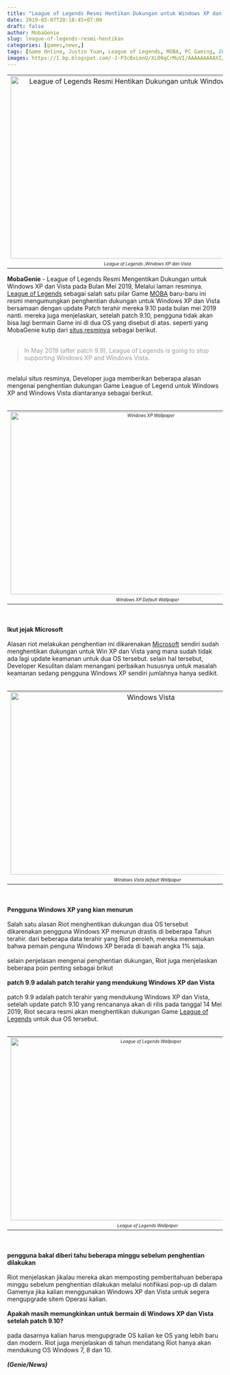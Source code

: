 ```yaml
---
title: "League of Legends Resmi Hentikan Dukungan untuk Windows XP dan Vista"
date: 2019-05-07T20:18:45+07:00
draft: false
author: MobaGenie
slug: league-of-legends-resmi-hentikan
categories: [games,news,]
tags: [Game Online, Justin Yuan, League of Legends, MOBA, PC Gaming, 2007]
images: https://1.bp.blogspot.com/-J-P3cBxLenU/XL00qCrMuVI/AAAAAAAAAXI/_cSnkoN9_oEg-QHduqi6RF0qvE_JMrUfACLcBGAs/s640/mobagenie.id-gamebrott.com-LoL-Banner-768x432-cover-0-edited.jpg
---
```


<table align="center" cellpadding="0" cellspacing="0" class="tr-caption-container" style="margin-left: auto; margin-right: auto; text-align: center;"><tbody>
<tr><td style="text-align: center;"><img alt="League of Legends Resmi Hentikan Dukungan untuk Windows XP dan Vista"    height="426" src="https://1.bp.blogspot.com/-J-P3cBxLenU/XL00qCrMuVI/AAAAAAAAAXI/_cSnkoN9_oEg-QHduqi6RF0qvE_JMrUfACLcBGAs/s640/mobagenie.id-gamebrott.com-LoL-Banner-768x432-cover-0-edited.jpg" title="" width="640" /></td></tr>
<tr><td class="tr-caption" style="text-align: center;"><span style="font-size: x-small;"><i>League of Legends ,Windows XP dan Vista</i></span></td></tr>
</tbody></table>
<b>MobaGenie</b> - <span id="goog_79268288"></span>League of Legends<span id="goog_79268289"></span> Resmi Mengentikan Dukungan untuk Windows XP dan Vista pada Bulan Mei 2019, Melalui laman resminya. <a href="https://mobagenie.my.id/tags/league-of-legends">League of Legends</a> sebagai salah satu pilar Game <a href="https://mobagenie.my.id/tags/moba">MOBA</a> baru-baru ini resmi mengumungkan penghentian dukungan untuk Windows XP dan Vista bersamaan dengan update Patch terahir mereka 9.10 pada bulan mei 2019 nanti. mereka juga menjelaskan, setelah patch 9.10, pengguna tidak akan bisa lagi bermain Game ini di dua OS yang disebut di atas. seperti yang MobaGenie kutip dari <a href="https://lol.garena.co.id/berita/ending-support-for-windows-xp-and-vista">situs resminya</a> sebagai berikut.<br />
<br />
<blockquote class="tr_bq">
<span style="color: #999999;">In May 2019 (after patch 9.9), League of Legends is going to stop supporting Windows XP and Windows Vista.</span></blockquote>
<br />
melalui situs resminya, Developer juga memberikan beberapa alasan mengenai penghentian dukungan Game League of Legend untuk Windows XP and Windows Vista diantaranya sebagai berikut.<br />
<br />
<table align="center" cellpadding="0" cellspacing="0" class="tr-caption-container" style="margin-left: auto; margin-right: auto; text-align: center;"><tbody>
<tr><td style="text-align: center;"><i><span style="font-size: x-small;"><img alt="Windows XP Wallpaper"    height="426" src="https://4.bp.blogspot.com/-QHBbYJrsS6Q/XL00urZnuEI/AAAAAAAAAXc/GB1kjNUzhg0ZaG_ho5tYk5aIK4gllX9LwCEwYBhgL/s640/mobagenie.id-gamebrott.com-XP-Banner-768x432-cover-1-edited.jpg" title="" width="640" /></span></i></td></tr>
<tr><td class="tr-caption" style="text-align: center;"><i><span style="font-size: x-small;">Windows XP Default Wallpaper</span></i></td></tr>
</tbody></table>
<br />
<br />
<b>Ikut jejak Microsoft</b><br />
<br />
Alasan riot melakukan penghentian ini dikarenakan <a href="https://www.microsoft.com/">Microsoft</a> sendiri sudah menghentikan dukungan untuk Win XP dan Vista yang mana sudah tidak ada lagi update keamanan untuk dua OS tersebut. selain hal tersebut, Developer Kesulitan dalam menangani perbaikan hususnya untuk masalah keamanan sedang pengguna Windows XP sendiri jumlahnya hanya sedikit.<br />
<br />
<table align="center" cellpadding="0" cellspacing="0" class="tr-caption-container" style="margin-left: auto; margin-right: auto; text-align: center;"><tbody>
<tr><td style="text-align: center;"><img alt="Windows Vista"    height="426" src="https://3.bp.blogspot.com/-Z-LMiTBSl2Y/XL00uuqqXKI/AAAAAAAAAXg/NhhCgEzLb3QIK6PYl8z0cxr8-q-ClaJfwCEwYBhgL/s640/mobagenie.id-theverge.com-LoL-Banner-768x432-cover-2-edited.jpg" title="" width="640" /></td></tr>
<tr><td class="tr-caption" style="text-align: center;"><i><span style="font-size: x-small;">Windows Vista default Wallpaper</span></i></td></tr>
</tbody></table>
<br />
<br />
<b>Pengguna Windows XP yang kian menurun</b><br />
<br />
Salah satu alasan Riot menghentikan dukungan dua OS tersebut dikarenakan pengguna Windows XP menurun drastis di beberapa Tahun terahir. dari beberapa data terahir yang Riot peroleh, mereka menemukan bahwa pemain penguna Windows XP berada di bawah angka 1% saja.<br />
<br />
selain penjelasan mengenai penghentian dukungan, Riot juga menjelaskan beberapa poin penting sebagai brikut<br />
<br />
<b>patch 9.9 adalah patch terahir yang mendukung Windows XP dan Vista&nbsp;&nbsp;</b><br />
<br />
patch 9.9 adalah patch terahir yang mendukung Windows XP dan Vista, setelah update patch 9.10 yang rencananya akan di rilis pada tanggal 14 Mei 2019, Riot secara resmi akan menghentikan dukungan Game <a href="https://mobagenie.my.id/league-of-legends-resmi-hentikan/">League of Legends</a> untuk dua OS tersebut.<br />
<br />
<table align="center" cellpadding="0" cellspacing="0" class="tr-caption-container" style="margin-left: auto; margin-right: auto; text-align: center;"><tbody>
<tr><td style="text-align: center;"><i><span style="font-size: x-small;"><img alt="League of Legends Wallpaper"    height="426" src="https://2.bp.blogspot.com/-40y5wHyhwss/XL00utvAPXI/AAAAAAAAAXk/_zAuHTdE_Hso1TvN7EvNKHdcdyOgR7DnACEwYBhgL/s640/mobagenie.id-gamebrott.com-LoL-Banner-768x432-cover-3-edited.jpg" title="" width="640" /></span></i></td></tr>
<tr><td class="tr-caption" style="text-align: center;"><i><span style="font-size: x-small;">League of Legends Wallpaper</span></i></td></tr>
</tbody></table>
<br />
<br />
<b>pengguna bakal diberi tahu beberapa minggu sebelum penghentian dilakukan</b><br />
<br />
Riot menjelaskan jikalau mereka akan memposting pemberitahuan beberapa minggu sebelum penghentian dilakukan melalui notifikasi pop-up di dalam Gamenya jika kalian menggunakan Windows XP dan Vista untuk segera mengupgrade sitem Operasi kalian.<br />
<br />
<b>Apakah masih memungkinkan untuk bermain di Windows XP dan Vista setelah patch 9.10?</b><br />
<br />
pada dasarnya kalian harus mengupgrade OS kalian ke OS yang lebih baru dan modern. Riot juga menjelaskan di tahun mendatang Riot hanya akan mendukung OS Windows 7, 8 dan 10.<br />
<br />
<i><b>(Genie/News)</b></i><br />
<div>
<br /></div>
